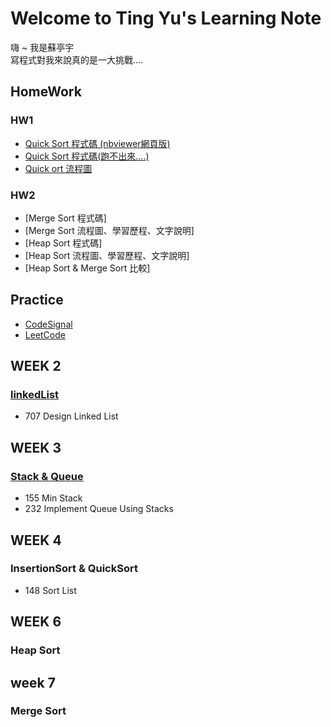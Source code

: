 # Welcome to Ting Yu's Learning Note
嗨 ~ 我是蘇亭宇         
寫程式對我來說真的是一大挑戰....

## HomeWork
### HW1
 * [Quick Sort 程式碼 (nbviewer網頁版)](https://nbviewer.jupyter.org/github/stopraining/LearningNote/blob/master/HW1/HW1_QuickSort.ipynb)
 * [Quick Sort 程式碼(跑不出來....)](https://github.com/stopraining/LearningNote/blob/master/HW1/HW1_QuickSort.ipynb)
 * [Quick ort 流程圖](https://github.com/stopraining/LearningNote/blob/master/HW1/hw1_%E6%B5%81%E7%A8%8B%E5%9C%96.jpeg)
### HW2
 * [Merge Sort 程式碼]
 * [Merge Sort 流程圖、學習歷程、文字說明]
 * [Heap Sort 程式碼]
 * [Heap Sort 流程圖、學習歷程、文字說明]
 * [Heap Sort & Merge Sort 比較]

## Practice 
  * [CodeSignal](https://github.com/stopraining/LearningNote/tree/master/CodeSignal)
  * [LeetCode](https://github.com/stopraining/LearningNote/tree/master/LeetCode)

## WEEK 2
### [linkedList](https://github.com/stopraining/LearningNote/blob/master/intro/Linked%20List.md)
  * 707 Design Linked List
 
## WEEK 3
### [Stack & Queue](https://github.com/stopraining/LearningNote/blob/master/intro/Stack%20%26%20Queue.md)
  * 155 Min Stack
  * 232 Implement Queue Using Stacks
## WEEK 4
### InsertionSort & QuickSort
  * 148 Sort List
## WEEK 6
### Heap Sort 
## week 7
### Merge Sort
  
